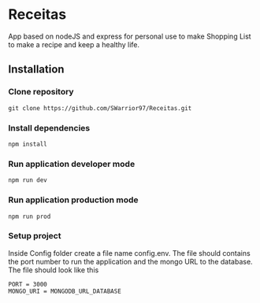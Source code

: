 # Receitas

App based on nodeJS and express for personal use to make Shopping List to make a recipe and keep a healthy life.

## Installation
### Clone repository
```shell
git clone https://github.com/SWarrior97/Receitas.git
```

### Install dependencies
```shell
npm install
```

### Run application developer mode 
```shell
npm run dev
```

### Run application production mode 
```shell
npm run prod
```


### Setup project
Inside Config folder create a file name config.env. The file should contains the port number to run the application and the mongo URL to the database. The file should look like this
```shell
PORT = 3000
MONGO_URI = MONGODB_URL_DATABASE
```